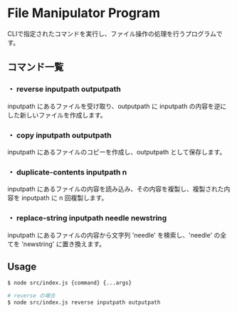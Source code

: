 # File Manipulator Program
CLIで指定されたコマンドを実行し、ファイル操作の処理を行うプログラムです。

## コマンド一覧

### ・ reverse inputpath outputpath
inputpath にあるファイルを受け取り、outputpath に inputpath の内容を逆にした新しいファイルを作成します。
### ・ copy inputpath outputpath
inputpath にあるファイルのコピーを作成し、outputpath として保存します。
### ・ duplicate-contents inputpath n
inputpath にあるファイルの内容を読み込み、その内容を複製し、複製された内容を inputpath に n 回複製します。
### ・ replace-string inputpath needle newstring
inputpath にあるファイルの内容から文字列 'needle' を検索し、'needle' の全てを 'newstring' に置き換えます。
## Usage
````bash
$ node src/index.js {command} {...args}

# reverse の場合
$ node src/index.js reverse inputpath outputpath
````
